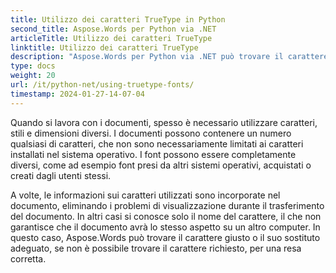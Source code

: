 ```yaml
---
title: Utilizzo dei caratteri TrueType in Python
second_title: Aspose.Words per Python via .NET
articleTitle: Utilizzo dei caratteri TrueType
linktitle: Utilizzo dei caratteri TrueType
description: "Aspose.Words per Python via .NET può trovare il carattere giusto o il suo sostituto adatto per il corretto rendering del documento. Ciò garantisce che la differenza tra il documento visualizzato e l'originale sia minima quando non sono presenti informazioni sufficienti su un carattere."
type: docs
weight: 20
url: /it/python-net/using-truetype-fonts/
timestamp: 2024-01-27-14-07-04
---
```


Quando si lavora con i documenti, spesso è necessario utilizzare caratteri, stili e dimensioni diversi. I documenti possono contenere un numero qualsiasi di caratteri, che non sono necessariamente limitati ai caratteri installati nel sistema operativo. I font possono essere completamente diversi, come ad esempio font presi da altri sistemi operativi, acquistati o creati dagli utenti stessi.

A volte, le informazioni sui caratteri utilizzati sono incorporate nel documento, eliminando i problemi di visualizzazione durante il trasferimento del documento. In altri casi si conosce solo il nome del carattere, il che non garantisce che il documento avrà lo stesso aspetto su un altro computer. In questo caso, Aspose.Words può trovare il carattere giusto o il suo sostituto adeguato, se non è possibile trovare il carattere richiesto, per una resa corretta.
